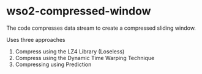 # wso2-compressed-window

The code compresses data stream to create a compressed sliding window.

Uses three approaches

1. Compress using the LZ4 Library (Loseless)
2. Compress using the Dynamic Time Warping Technique
3. Compressing using Prediction
